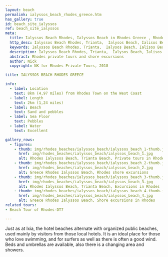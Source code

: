 ```yaml
---
layout: beach
permalink: ialyssos_beach_rhodes_greece.htm
has_gallery: true
id: beach_site_ialyssos
ref: beach_site_ialyssos
meta:
  title: Ialyssos Beach Rhodes, Ialyssos Beach in Rhodes Greece , Rhodes Private Tours
  http_desc: Ialyssos Beach Rhodes, Trianta,  Ialysos Beach, Ialisos Beach, Ialissos Beach in Rhodes Greece, Rhodes Private Tours
  keywords: Ialyssos Beach Rhodes, Trianta,  Ialysos Beach, Ialisos Beach, Ialissos Beach in Rhodes Greece, Rhodes Private Tours
  description: Ialyssos Beach Rhodes, Trianta,  Ialysos Beach, Ialisos Beach, Ialissos Beach in Rhodes Greece, Rhodes Private Tours
  abstract: Rhodes private tours and shore excursions
  author: Nick
  copyright: NK for Rhodes Private Tours, 2018

title: IALYSSOS BEACH RHODES GREECE

info:
  - label: Location
    text: 8km (4,97 miles) from Rhodes Town on the West Coast
  - label: Length
    text: 2km (1,24 miles)
  - label: Beach
    text: Sand and pebbles
  - label: Sea Floor
    text: Pebbles
  - label: Water
    text: Excellent

gallery_rows:
  - figures:
    - thumb: img/rhodes_beaches/ialyssos_beach/ialyssos_beach_1-thumb.jpg
      href: img/rhodes_beaches/ialyssos_beach/ialyssos_beach_1.jpg
      alt: Rhodes Ialyssos Beach, Trianta Beach, Private tours in Rhodes
    - thumb: img/rhodes_beaches/ialyssos_beach/ialyssos_beach_2-thumb.jpg
      href: img/rhodes_beaches/ialyssos_beach/ialyssos_beach_2.jpg
      alt: Greece Rhodes Ialyssos Beach, Rhodes shore excursions
    - thumb: img/rhodes_beaches/ialyssos_beach/ialyssos_beach_3-thumb.jpg
      href: img/rhodes_beaches/ialyssos_beach/ialyssos_beach_3.jpg
      alt: Rhodes Ialyssos Beach, Trianta Beach, Excursions in Rhodes
    - thumb: img/rhodes_beaches/ialyssos_beach/ialyssos_beach_4-thumb.jpg
      href: img/rhodes_beaches/ialyssos_beach/ialyssos_beach_4.jpg
      alt: Greece Rhodes Ialyssos Beach, Shore excursions in Rhodes
related_tours:
- Beach Tour of Rhodes-DT7

---
```

Just as at Ixia, the hotel beaches alternate with organized public beaches, used mainly by visitors from those local hotels. It is an ideal place for those who love swimming, and for surfers as well as there is often a good wind. Beds and umbrellas are available, also there is a changing area and showers.